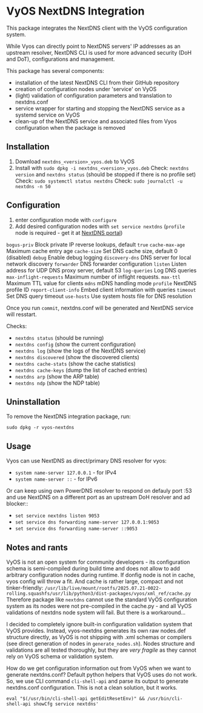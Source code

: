 # VyOS NextDNS Integration

This package integrates the NextDNS client with the VyOS configuration system.

While Vyos can directly point to NextDNS servers' IP addresses as an upstream resolver, NextDNS CLI is used for more advanced security (DoH and DoT), configurations and management.

This package has several components:

- installation of the latest NextDNS CLI from their GitHub repository
- creation of configuration nodes under 'service' on VyOS
- (light) validation of configuration parameters and translation to nextdns.conf
- service wrapper for starting and stopping the NextDNS service as a systemd service  on VyOS
- clean-up of the NextDNS service and associated files from Vyos configuration when the package is removed

## Installation

1. Download `nextdns_<version>_vyos.deb` to VyOS
2. Install with `sudo dpkg -i nextdns_<version>_vyos.deb`
        Check: `nextdns version` and `nextdns status` (should be stopped if there is no profile set)
        Check: `sudo systemctl status nextdns`
        Check: `sudo journalctl -u nextdns -n 50`

## Configuration

1. enter configuration mode with `configure`
2. Add desired configuration nodes with `set service nextdns`
(`profile` node is required - get it at [NextDNS portal](https://my.nextdns.io))

`bogus-priv`            Block private IP reverse lookups, default `true`
`cache-max-age`         Maximum cache entry age
`cache-size`            Set DNS cache size, default 0 (disabled)
`debug`                 Enable debug logging
`discovery-dns`         DNS server for local network discovery
`forwarder`             DNS forwarder configuration
`listen`                Listen address for UDP DNS proxy server, default 53
`log-queries`           Log DNS queries
`max-inflight-requests` Maximum number of inflight requests.
`max-ttl`               Maximum TTL value for clients
`mdns`                  mDNS handling mode
`profile`               NextDNS profile ID
`report-client-info`    Embed client information with queries
`timeout`               Set DNS query timeout
`use-hosts`             Use system hosts file for DNS resolution

Once you run `commit`, nextdns.conf will be generated and NextDNS service will resstart.

Checks:

- `nextdns status` (should be running)
- `nextdns config` (show the current configuration)
- `nextdns log` (show the logs of the NextDNS service)
- `nextdns discovered` (show the discovered clients)
- `nextdns cache-stats` (show the cache statistics)
- `nextdns cache-keys` (dump the list of cached entries)
- `nextdns arp` (show the ARP table)
- `nextdns ndp` (show the NDP table)

## Uninstallation

To remove the NextDNS integration package, run:

`sudo dpkg -r vyos-nextdns`

## Usage

Vyos can use NextDNS as direct/primary DNS resolver for vyos:

- `system name-server 127.0.0.1` - for IPv4
- `system name-server ::` - for IPv6

Or can keep using own PowerDNS resolver to respond on defauly port :53 and use NextDNS on a different port as an upstream DoH resolver and ad blocker::

- `set service nextdns listen 9053`
- `set service dns forwarding name-server 127.0.0.1:9053`
- `set service dns forwarding name-server ::9053`

## Notes and rants

VyOS is not an open system for community developers - its configuration schema is semi-compiled during build time and does not allow to add arbitrary configuration nodes during runtime. If donfig node is not in cache, vyos config will throw a fit. And cache is rather large, compact and not tinker-friendly: `/usr/lib/live/mount/rootfs/2025.07.21-0022-rolling.squashfs/usr/lib/python3/dist-packages/vyos/xml_ref/cache.py` Therefore package like `nextdns` cannot use the standard VyOS configuration system as its nodes were not pre-compiled in the cache.py - and all VyOS validations of nextdns node system will fail. But there is a workaround...

I decided to completely ignore built-in configuration validation system that VyOS provides. Instead, vyos-nextdns generates its own raw nodes.def structure directly, as VyOS is not shipping with .xml schemas or compilers (see direct generation of nodes in `generate_nodes.sh`). Nodes structure and validations are all tested thoroughly, but they are *very fragile* as they cannot rely on VyOS schema or validation system.

How do we get configuration information out from VyOS when we want to generate nextdns.conf? Default python helpers that VyOS uses do not work. So, we use CLI command `cli-shell-api` and parse its output to generate nextdns.conf configuration. This is not a clean solution, but it works.

`eval "$(/usr/bin/cli-shell-api getEditResetEnv)" && /usr/bin/cli-shell-api showCfg service nextdns'`

